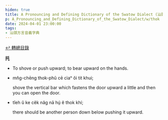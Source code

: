 ```yaml
---
hiden: true
title: A Pronouncing and Defining Dictionary of the Swatow Dialect (汕頭方言音義字典) / thok
p: A_Pronouncing_and_Defining_Dictionary_of_the_Swatow_Dialect/w/thok
date: 2024-04-01 23:00:00
tags: 
- 汕頭方言音義字典
---
```


[↩️ 轉總目錄](/A_Pronouncing_and_Defining_Dictionary_of_the_Swatow_Dialect)


**托**
- To shove or push upward; to bear upward on the hands.

- mn̂g-chēng thok-phû cē cìaⁿ ŏi tit khui;

  shove the vertical bar which fastens the door upward a little and then you can open the door.

- tîeh ŭ ke cêk nâg nā hṳ́ ĕ thok khí;

  there should be another person down below pushing it upward.